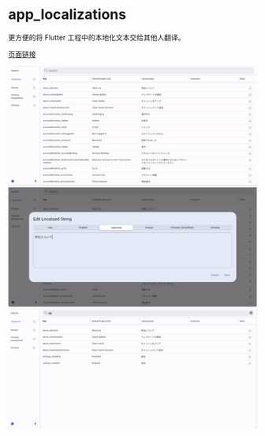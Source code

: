 # app_localizations

更方便的将 Flutter 工程中的本地化文本交给其他人翻译。

[页面链接](https://app-localizations.github.io/)

![img](https://github.com/app-localizations/app_localizations/blob/main/assets/1.png)
![img](https://github.com/app-localizations/app_localizations/blob/main/assets/2.png)
![img](https://github.com/app-localizations/app_localizations/blob/main/assets/3.png)
